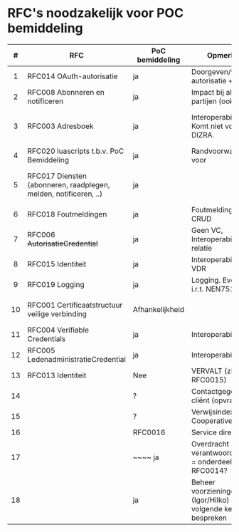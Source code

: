 # RFC's noodzakelijk voor POC bemiddeling

| # | RFC | PoC bemiddeling | Opmerking | Aanspreekpunt |
| :--: |---|---|---|---|
| 1 | RFC014 OAuth-autorisatie | ja | Doorgeven/verzoek autorisatie + nieuwe |   flow/functionaliteiten | Igor/Remo/Hilko |
| 2 | RFC008 Abonneren en notificeren | ja  | Impact bij alle partijen (ook |   beheer) | Remo/Hilko |
| 3 | RFC003 Adresboek | ja | Interoperabiliteit. Komt niet voor in DIZRA. |   Bepalen ZAB of meerdere. Verder hernoemen naar Service directory? | Igor/|   Hilko/Peter |
| 4 | RFC020 luascripts t.b.v. PoC Bemiddeling | ja  | Randvoorwaardelijk voor |   technisch functioneren | Igor |
| 5 | RFC017 Diensten (abonneren, raadplegen, melden, notificeren, ..)  | ja  | |   Randvoorwaardelijk voor technisch functioneren. T.b.v. PoC Bemiddeling |   technisch specificeren en inrichten | Remo/Dennis |
| 6 | RFC018 Foutmeldingen | ja  | Foutmeldingen - CRUD | Remo/Dennis |
| 7 | RFC006 ~~AutorisatieCredential~~ | ja | Geen VC, Interoperabiliteit - relatie |   met RFC0014 OAuth | Igor/Remo |
| 8 | RFC015 Identiteit | ja | Interoperabiliteit - VDR | Igor/Hilko/Peter |
| 9 | RFC019 Logging | ja | Logging. Eventueel i.r.t. NEN7510/7513 | Dennis/|   Hilko |
| 10 | RFC001 Certificaatstructuur veilige verbinding | Afhankelijkheid | |   Interoperabiliteit. Afhankelijk van deelname Nuts. | Igor/Hilko/Peter |
| 11 | RFC004 Verifiable Credentials | ja | Interoperabiliteit | Igor/Hilko/|   Peter |
| 12 | RFC005 LedenadministratieCredential | ja | Interoperabiliteit/|   Certificaten | Igor/Hilko/Peter |
| 13 | RFC013 Identiteit | Nee | VERVALT (zie RFC0015) |   |
| 14 |  | ? | Contactgegevens cliënt (opvragen)| (Remo/Dennis) |
| 15 | |?|Verwijsindex / Cooperative Search | (Peter) |
| 16 | |RFC0016| Service directory | (Igor/Hilko/Peter)|
| 17 | |~~~~ ja | Overdracht verantwoordelijkheid = onderdeel RFC0014? |(Remo/Dennis)|
| 18 | | ja |Beheer voorzieningen (Igor/Hilko) - volgende keer bespreken | | 
